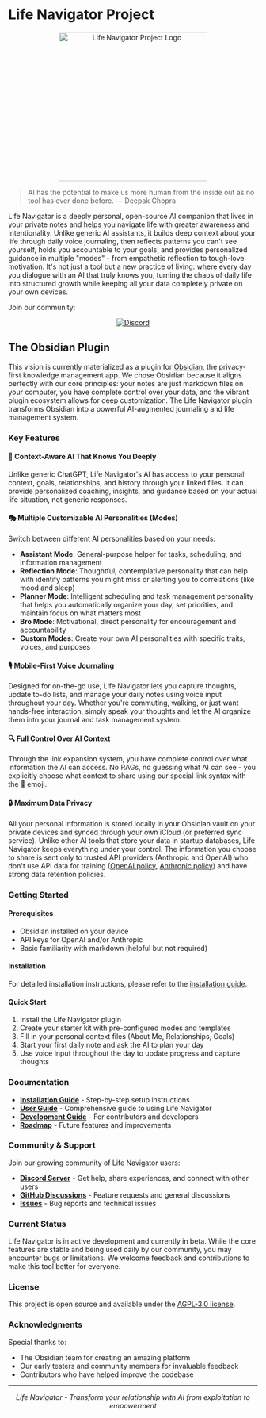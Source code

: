 # Life Navigator Project

<div align="center">
  <img src="https://github.com/user-attachments/assets/430e7b0d-4d7c-4e41-8738-00ff9eb361a2" width="300" alt="Life Navigator Project Logo">
</div>

> AI has the potential to make us more human from the inside out as no tool has ever done before.
 — Deepak Chopra

Life Navigator is a deeply personal, open-source AI companion that lives in your private notes and helps you navigate life with greater awareness and intentionality. Unlike generic AI assistants, it builds deep context about your life through daily voice journaling, then reflects patterns you can't see yourself, holds you accountable to your goals, and provides personalized guidance in multiple "modes" - from empathetic reflection to tough-love motivation. It's not just a tool but a new practice of living: where every day you dialogue with an AI that truly knows you, turning the chaos of daily life into structured growth while keeping all your data completely private on your own devices.

Join our community:

<div align="center">
  <a href="https://discord.gg/VrxZdr3JWH">
    <img src="https://img.shields.io/badge/Discord-Server-5865F2.svg?logo=discord&label=Life%20Navigator%20Community&style=flat" alt="Discord">
  </a>
</div>

## The Obsidian Plugin

This vision is currently materialized as a plugin for [Obsidian](https://obsidian.md), the privacy-first knowledge management app. We chose Obsidian because it aligns perfectly with our core principles: your notes are just markdown files on your computer, you have complete control over your data, and the vibrant plugin ecosystem allows for deep customization. The Life Navigator plugin transforms Obsidian into a powerful AI-augmented journaling and life management system.

### Key Features

#### 🧠 **Context-Aware AI That Knows You Deeply**
Unlike generic ChatGPT, Life Navigator's AI has access to your personal context, goals, relationships, and history through your linked files. It can provide personalized coaching, insights, and guidance based on your actual life situation, not generic responses.

#### 🎭 **Multiple Customizable AI Personalities (Modes)**
Switch between different AI personalities based on your needs:
- **Assistant Mode**: General-purpose helper for tasks, scheduling, and information management
- **Reflection Mode**: Thoughtful, contemplative personality that can help with identify patterns you might miss or alerting you to correlations (like mood and sleep)
- **Planner Mode**: Intelligent scheduling and task management personality that helps you automatically organize your day, set priorities, and maintain focus on what matters most
- **Bro Mode**: Motivational, direct personality for encouragement and accountability
- **Custom Modes**: Create your own AI personalities with specific traits, voices, and purposes

#### 🎙️ **Mobile-First Voice Journaling**
Designed for on-the-go use, Life Navigator lets you capture thoughts, update to-do lists, and manage your daily notes using voice input throughout your day. Whether you're commuting, walking, or just want hands-free interaction, simply speak your thoughts and let the AI organize them into your journal and task management system.

#### 🔍 **Full Control Over AI Context**
Through the link expansion system, you have complete control over what information the AI can access. No RAGs, no guessing what AI can see - you explicitly choose what context to share using our special link syntax with the 🔎 emoji.

#### 🔒 **Maximum Data Privacy**
All your personal information is stored locally in your Obsidian vault on your private devices and synced through your own iCloud (or preferred sync service). Unlike other AI tools that store your data in startup databases, Life Navigator keeps everything under your control. The information you choose to share is sent only to trusted API providers (Anthropic and OpenAI) who don't use API data for training ([OpenAI policy](https://community.openai.com/t/data-privacy-with-openai-api/929399), [Anthropic policy](https://privacy.anthropic.com/en/articles/7996868-is-my-data-used-for-model-training)) and have strong data retention policies.

### Getting Started

#### Prerequisites
- Obsidian installed on your device
- API keys for OpenAI and/or Anthropic
- Basic familiarity with markdown (helpful but not required)

#### Installation
For detailed installation instructions, please refer to the [installation guide](docs/installation.md).

#### Quick Start
1. Install the Life Navigator plugin
2. Create your starter kit with pre-configured modes and templates
3. Fill in your personal context files (About Me, Relationships, Goals)
4. Start your first daily note and ask the AI to plan your day
5. Use voice input throughout the day to update progress and capture thoughts

### Documentation

- **[Installation Guide](docs/installation.md)** - Step-by-step setup instructions
- **[User Guide](docs/user-guide.md)** - Comprehensive guide to using Life Navigator
- **[Development Guide](docs/developing.md)** - For contributors and developers
- **[Roadmap](docs/roadmap.md)** - Future features and improvements

### Community & Support

Join our growing community of Life Navigator users:

- **[Discord Server](https://discord.gg/VrxZdr3JWH)** - Get help, share experiences, and connect with other users
- **[GitHub Discussions](https://github.com/cielecki/life-navigator/discussions)** - Feature requests and general discussions
- **[Issues](https://github.com/cielecki/life-navigator/issues)** - Bug reports and technical issues

### Current Status

Life Navigator is in active development and currently in beta. While the core features are stable and being used daily by our community, you may encounter bugs or limitations. We welcome feedback and contributions to make this tool better for everyone.

### License

This project is open source and available under the [AGPL-3.0 license](LICENSE).

### Acknowledgments

Special thanks to:
- The Obsidian team for creating an amazing platform
- Our early testers and community members for invaluable feedback
- Contributors who have helped improve the codebase

---

<div align="center">
  <i>Life Navigator - Transform your relationship with AI from exploitation to empowerment</i>
</div>



